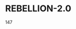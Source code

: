 # REBELLION-2.0                                                                                                          

147
